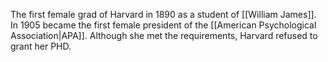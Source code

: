 The first female grad of Harvard in 1890 as a student of [[William James]]. In 1905 became the first female president of the [[American Psychological Association|APA]]. Although she met the requirements, Harvard refused to grant her PHD.